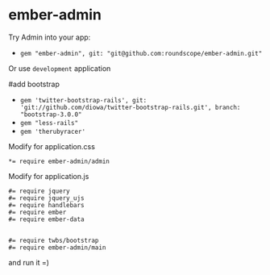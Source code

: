 ember-admin
=================
Try Admin into your app:
* `gem "ember-admin", git: "git@github.com:roundscope/ember-admin.git"`

Or use `development` application

#add bootstrap
* `gem 'twitter-bootstrap-rails', git: 'git://github.com/diowa/twitter-bootstrap-rails.git', branch: "bootstrap-3.0.0"`
* `gem "less-rails"`
* `gem 'therubyracer'`


Modify for application.css

`*= require ember-admin/admin`

Modify for application.js
```
#= require jquery
#= require jquery_ujs
#= require handlebars
#= require ember
#= require ember-data


#= require twbs/bootstrap
#= require ember-admin/main
```

and run it =)
